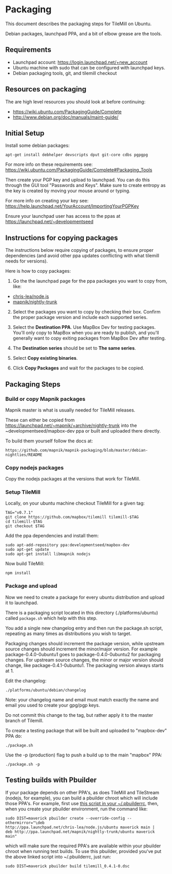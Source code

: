 # Packaging

This document describes the packaging steps for TileMill on Ubuntu.

Debian packages, launchpad PPA, and a bit of elbow grease are the tools.


## Requirements

* Launchpad account: https://login.launchpad.net/+new_account
* Ubuntu machine with sudo that can be configured with launchpad keys.
* Debian packaging tools, git, and tilemill checkout

## Resources on packaging

The are high level resources you should look at before continuing:

* https://wiki.ubuntu.com/PackagingGuide/Complete
* http://www.debian.org/doc/manuals/maint-guide/


## Initial Setup

Install some debian packages:

    apt-get install debhelper devscripts dput git-core cdbs pgpgpg

For more info on these requirements see: https://wiki.ubuntu.com/PackagingGuide/Complete#Packaging_Tools

Then create your PGP key and upload to launchpad. You can do this through the GUI tool "Passwords and Keys". 
Make sure to create entropy as the key is created by moving your mouse around or typing.

For more info on creating your key see: https://help.launchpad.net/YourAccount/ImportingYourPGPKey

Ensure your launchpad user has access to the ppas at https://launchpad.net/~developmentseed


## Instructions for copying packages

The instructions below require copying of packages, to ensure proper dependencies (and avoid other ppa updates
conflicting with what tilemill needs for versions).

Here is how to copy packages:

1) Go the the launchpad page for the ppa packages you want to copy from, like:

- [chris-lea/node.js](https://launchpad.net/~chris-lea/+archive/node.js/+copy-packages)
- [mapnik/nightly-trunk](https://launchpad.net/~mapnik/+archive/nightly-trunk/+copy-packages)

2) Select the packages you want to copy by checking their box. Confirm the proper package version
   and include each supported series.

3) Select the **Destination PPA**. Use MapBox Dev for testing packages. You'll
   only copy to MapBox when you are ready to publish, and you'll generally want
   to copy exiting packages from MapBox Dev after testing.

4) The **Destination series** should be set to **The same series**.

5) Select **Copy existing binaries**.

6) Click **Copy Packages** and wait for the packages to be copied.


## Packaging Steps

### Build or copy Mapnik packages

Mapnik master is what is usually needed for TileMill releases.

These can either be copied from https://launchpad.net/~mapnik/+archive/nightly-trunk into the
~developmentseed/mapbox-dev ppa or built and uploaded there directly.

To build them yourself follow the docs at:

    https://github.com/mapnik/mapnik-packaging/blob/master/debian-nightlies/README

### Copy nodejs packages

Copy the nodejs packages at the versions that work for TileMill.

### Setup TileMill

Locally, on your ubuntu machine checkout TileMill for a given tag:

    TAG="v0.7.1"
    git clone https://github.com/mapbox/tilemill tilemill-$TAG
    cd tilemill-$TAG
    git checkout $TAG

Add the ppa dependencies and install them:

    sudo apt-add-repository ppa:developmentseed/mapbox-dev
    sudo apt-get update
    sudo apt-get install libmapnik nodejs

Now build TileMill:

    npm install

### Package and upload

Now we need to create a package for every ubuntu distribution and upload it to launchpad.

There is a packaging script located in this directory (./platforms/ubuntu)
called `package.sh` which help with this step.

You add a single new changelog entry and then run the package.sh script, repeating
as many times as distributions you wish to target.

Packaging changes should increment the package version, while upstream source changes
should increment the minor/major version.  For example package-0.4.0-0ubuntu1 goes 
to package-0.4.0-0ubuntu2 for packaging changes. For upstream source changes, the 
minor or major version should change, like package-0.4.1-0ubuntu1. The packaging 
version always starts at 1.

Edit the changelog:

    ./platforms/ubuntu/debian/changelog

Note: your changelog name and email must match exactly the name and email you used to
create your gpg/pgp keys.

Do not commit this change to the tag, but rather apply it to the master branch
of Tilemill.

To create a testing package that will be built and uploaded to "mapbox-dev" PPA do:

    ./package.sh

Use the -p (production) flag to push a build up to the main "mapbox" PPA:

    ./package.sh -p


## Testing builds with Pbuilder

If your package depends on other PPA's, as does TileMill and TileStream (nodejs,
for example), you can build a pbuilder chroot which will include those PPA's. 
For example, first use [this script in your ~/.pbuilderrc](https://wiki.ubuntu.com/PbuilderHowto#Multiple_pbuilders), then, when you create your pbuilder environment, run the command like:

```
sudo DIST=maverick pbuilder create --override-config --othermirror="\deb
http://ppa.launchpad.net/chris-lea/node.js/ubuntu maverick main |
deb http://ppa.launchpad.net/mapnik/nightly-trunk/ubuntu maverick main"
```

which will make sure the required PPA's are available within your pbuilder chroot when
running test builds.  To use this pbuilder, provided you've put the above linked
script into ~/.pbuilderrc, just run:

    sudo DIST=maverick pbuilder build tilemill_0.4.1-0.dsc

